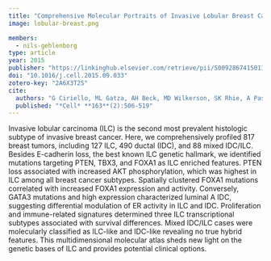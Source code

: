 ```yaml
---
title: "Comprehensive Molecular Portraits of Invasive Lobular Breast Cancer"
image: lobular-breast.png

members:
  - nils-gehlenborg
type: article
year: 2015
publisher: "https://linkinghub.elsevier.com/retrieve/pii/S0092867415011952"
doi: "10.1016/j.cell.2015.09.033"
zotero-key: "2A6X3T2S"
cite:
  authors: "G Ciriello, ML Gatza, AH Beck, MD Wilkerson, SK Rhie, A Pastore, H Zhang, M McLellan, C Yau, C Kandoth, R Bowlby, H Shen, S Hayat, R Fieldhouse, SC Lester, GMK Tse, RE Factor, LC Collins, KH Allison, YY Chen, K Jensen, NB Johnson, S Oesterreich, GB Mills, AD Cherniack, G Robertson, C Benz, C Sander, PW Laird, KA Hoadley, TA King, CM Perou, R Akbani, JT Auman, M Balasundaram, S Balu, T Barr, A Beck, C Benz, S Benz, M Berrios, R Beroukhim, T Bodenheimer, L Boice, MS Bootwalla, J Bowen, R Bowlby, D Brooks, AD Cherniack, L Chin, J Cho, S Chudamani, G Ciriello, T Davidsen, JA Demchok, JB Dennison, L Ding, I Felau, ML Ferguson, S Frazer, SB Gabriel, JJ Gao, JM Gastier-Foster, ML Gatza, N Gehlenborg, M Gerken, G Getz, WJ Gibson, DN Hayes, DI Heiman, KA Hoadley, A Holbrook, RA Holt, AP Hoyle, H Hu, M Huang, CM Hutter, ES Hwang, SR Jefferys, SJM Jones, Z Ju, J Kim, PH Lai, PW Laird, MS Lawrence, KM Leraas, TM Lichtenberg, P Lin, S Ling, J Liu, W Liu, L Lolla, Y Lu, Y Ma, DT Maglinte, E Mardis, J Marks, MA Marra, C McAllister, M McLellan, S Meng, M Meyerson, GB Mills, RA Moore, LE Mose, AJ Mungall, BA Murray, R Naresh, MS Noble, S Oesterreich, O Olopade, JS Parker, CM Perou, T Pihl, G Saksena, SE Schumacher, KRM Shaw, NC Ramirez, WK Rathmell, SK Rhie, J Roach, AG Robertson, G Saksena, C Sander, JE Schein, N Schultz, H Shen, M Sheth, Y Shi, J Shih, CS Shelley, C Shriver, JV Simons, HJ Sofia, MG Soloway, C Sougnez, C Sun, R Tarnuzzer, DG Tiezzi, DJ Van Den Berg, D Voet, Y Wan, Z Wang, JN Weinstein, DJ Weisenberger, MD Wilkerson, R Wilson, L Wise, M Wiznerowicz, J Wu, Y Wu, L Yang, C Yau, TI Zack, JC Zenklusen, H Zhang, J Zhang, E Zmuda"
  published: "*Cell* **163**(2):506-519"
---
```

Invasive lobular carcinoma (ILC) is the second most prevalent histologic subtype of invasive breast cancer. Here, we comprehensively profiled 817 breast tumors, including 127 ILC, 490 ductal (IDC), and 88 mixed IDC/ILC. Besides E-cadherin loss, the best known ILC genetic hallmark, we identified mutations targeting PTEN, TBX3, and FOXA1 as ILC enriched features. PTEN loss associated with increased AKT phosphorylation, which was highest in ILC among all breast cancer subtypes. Spatially clustered FOXA1 mutations correlated with increased FOXA1 expression and activity. Conversely, GATA3 mutations and high expression characterized luminal A IDC, suggesting differential modulation of ER activity in ILC and IDC. Proliferation and immune-related signatures determined three ILC transcriptional subtypes associated with survival differences. Mixed IDC/ILC cases were molecularly classified as ILC-like and IDC-like revealing no true hybrid features. This multidimensional molecular atlas sheds new light on the genetic bases of ILC and provides potential clinical options.